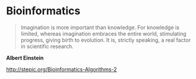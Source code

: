 Bioinformatics
==========

>  Imagination is more important than knowledge. For knowledge is limited, whereas imagination embraces the entire world, stimulating progress, giving birth to evolution. It is, strictly speaking, a real factor in scientific research.

__Albert Einstein__

http://stepic.org/Bioinformatics-Algorithms-2
